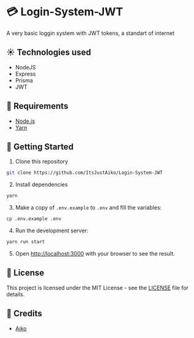 # 💳 Login-System-JWT

A very basic loggin system with JWT tokens, a standart of internet

## ☀️ Technologies used

- NodeJS
- Express
- Prisma
- JWT

## 📝 Requirements

- [Node.js](https://nodejs.org/en/)
- [Yarn](https://yarnpkg.com/)

## 🚀 Getting Started

1. Clone this repository

```bash
git clone https://github.com/ItsJustAiko/Login-System-JWT
```

2. Install dependencies

```bash
yarn
```

3. Make a copy of `.env.example` to `.env` and fill the variables:

```bash
cp .env.example .env
```

4. Run the development server:

```bash
yarn run start
```

5. Open [http://localhost:3000](http://localhost:3000) with your browser to see the result.

## 📝 License

This project is licensed under the MIT License - see the [LICENSE](LICENSE) file for details.

## 📝 Credits

- [Aiko](https://github.com/ItsJustAiko)
